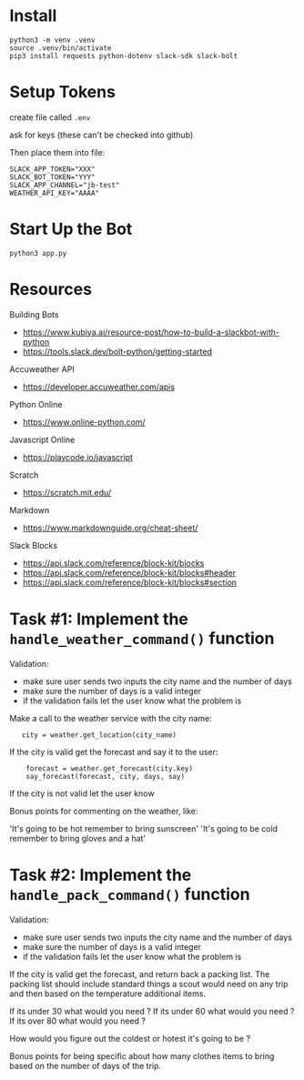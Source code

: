 # Install

```
python3 -m venv .venv
source .venv/bin/activate
pip3 install requests python-dotenv slack-sdk slack-bolt
```

# Setup Tokens

create file called `.env`

ask for keys (these can't be checked into github)

Then place them into file:

```
SLACK_APP_TOKEN="XXX"
SLACK_BOT_TOKEN="YYY"
SLACK_APP_CHANNEL="jb-test"
WEATHER_API_KEY="AAAA"
```

# Start Up the Bot

```
python3 app.py
```

# Resources

Building Bots
- https://www.kubiya.ai/resource-post/how-to-build-a-slackbot-with-python
- https://tools.slack.dev/bolt-python/getting-started

Accuweather API
- https://developer.accuweather.com/apis

Python Online
- https://www.online-python.com/

Javascript Online
- https://playcode.io/javascript

Scratch
- https://scratch.mit.edu/

Markdown
- https://www.markdownguide.org/cheat-sheet/

Slack Blocks
- https://api.slack.com/reference/block-kit/blocks
- https://api.slack.com/reference/block-kit/blocks#header
- https://api.slack.com/reference/block-kit/blocks#section

# Task #1: Implement the `handle_weather_command()` function

Validation:
- make sure user sends two inputs the city name and the number of days
- make sure the number of days is a valid integer
- if the validation fails let the user know what the problem is

Make a call to the weather service with the city name:

`   city = weather.get_location(city_name)`

If the city is valid get the forecast and say it to the user:

```
    forecast = weather.get_forecast(city.key)
    say_forecast(forecast, city, days, say)
```

If the city is not valid let the user know

Bonus points for commenting on the weather, like:

'It's going to be hot remember to bring sunscreen'
'It's going to be cold remember to bring gloves and a hat'

# Task #2: Implement the `handle_pack_command()` function

Validation:
- make sure user sends two inputs the city name and the number of days
- make sure the number of days is a valid integer
- if the validation fails let the user know what the problem is

If the city is valid get the forecast, and return back a packing list.
The packing list should include standard things a scout would need on 
any trip and then based on the temperature additional items.

If its under 30 what would you need ?
If its under 60 what would you need ?
If its over 80 what would you need ?

How would you figure out the coldest or hotest it's going to be ?

Bonus points for being specific about how many clothes items to bring based
on the number of days of the trip.